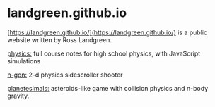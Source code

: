 # landgreen.github.io
[https://landgreen.github.io/](https://landgreen.github.io/) is a public website written by Ross Landgreen.

[physics:](https://landgreen.github.io/physics/) full course notes for high school physics, with JavaScript simulations

[n-gon:](https://landgreen.github.io/sidescroller/) 2-d physics sidescroller shooter

[planetesimals:](https://landgreen.github.io/planetesimals/) asteroids-like game with collision physics and n-body gravity.

